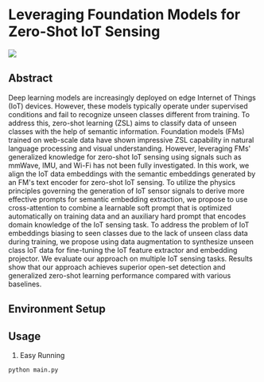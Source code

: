 # Leveraging Foundation Models for Zero-Shot IoT Sensing

[//]: # ([![]&#40;https://img.shields.io/badge/ECAI-2024-green?style=flat&#41;]&#40;https://www.ecai2024.eu/programme/accepted-papers#:~:text=and%20Odile%20Papini-,M939,-Leveraging%20Foundation%20Models&#41; )
[![](https://img.shields.io/badge/arXiv:2407.19893-red?style=flat)](https://arxiv.org/pdf/2407.19893)
## Abstract
Deep learning models are increasingly deployed on edge Internet of Things (IoT) devices. However, these models typically operate under supervised conditions and fail to recognize unseen classes different from training. To address this, zero-shot learning (ZSL) aims to classify data of unseen classes with the help of semantic information. Foundation models (FMs) trained on web-scale data have shown impressive ZSL capability in natural language processing and visual understanding. However, leveraging FMs' generalized knowledge for zero-shot IoT sensing using signals such as mmWave, IMU, and Wi-Fi has not been fully investigated. In this work, we align the IoT data embeddings with the semantic embeddings generated by an FM's text encoder for zero-shot IoT sensing. To utilize the physics principles governing the generation of IoT sensor signals to derive more effective prompts for semantic embedding extraction, we propose to use cross-attention to combine a learnable soft prompt that is optimized automatically on training data and an auxiliary hard prompt that encodes domain knowledge of the IoT sensing task. To address the problem of IoT embeddings biasing to seen classes due to the lack of unseen class data during training, we propose using data augmentation to synthesize unseen class IoT data for fine-tuning the IoT feature extractor and embedding projector. We evaluate our approach on multiple IoT sensing tasks. Results show that our approach achieves superior open-set detection and generalized zero-shot learning performance compared with various baselines.
## Environment Setup

## Usage
1. Easy Running
```bash
python main.py
```
    